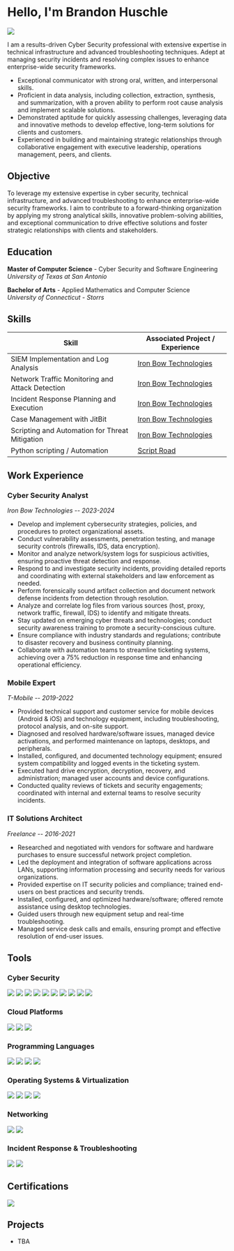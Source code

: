 # Hello, I'm Brandon Huschle
<a href="https://www.linkedin.com/in/brandon-huschle/"><img src="https://img.shields.io/badge/-LinkedIn-0072b1?&style=for-the-badge&logo=linkedin&logoColor=white" /></a>

I am a results-driven Cyber Security professional with extensive expertise in technical infrastructure and advanced troubleshooting techniques. Adept at managing security incidents and resolving complex issues to enhance enterprise-wide security frameworks.
- Exceptional communicator with strong oral, written, and interpersonal skills.
- Proficient in data analysis, including collection, extraction, synthesis, and summarization, with a proven ability to perform root cause analysis and implement scalable solutions.
- Demonstrated aptitude for quickly assessing challenges, leveraging data and innovative methods to develop effective, long-term solutions for clients and customers.
- Experienced in building and maintaining strategic relationships through collaborative engagement with executive leadership, operations management, peers, and clients.

## Objective
To leverage my extensive expertise in cyber security, technical infrastructure, and advanced troubleshooting to enhance enterprise-wide security frameworks. I aim to contribute to a forward-thinking organization by applying my strong analytical skills, innovative problem-solving abilities, and exceptional communication to drive effective solutions and foster strategic relationships with clients and stakeholders.

## Education

**Master of Computer Science** - Cyber Security and Software Engineering  
*University of Texas at San Antonio* 


**Bachelor of Arts** - Applied Mathematics and Computer Science  
*University of Connecticut - Storrs*

## Skills

| Skill                                         | Associated Project / Experience        |
|-----------------------------------------------|----------------------------|
| SIEM Implementation and Log Analysis          | [Iron Bow Technologies](#cyber-security-analyst)|
| Network Traffic Monitoring and Attack Detection | [Iron Bow Technologies](#cyber-security-analyst)|
| Incident Response Planning and Execution      | [Iron Bow Technologies](#cyber-security-analyst)|
| Case Management with JitBit                | [Iron Bow Technologies](#cyber-security-analyst)|
| Scripting and Automation for Threat Mitigation | [Iron Bow Technologies](#cyber-security-analyst)|
| Python scripting / Automation | [Script Road](https://github.com/bhuschle/ScriptRoad) | 

## Work Experience

### Cyber Security Analyst
*Iron Bow Technologies -- 2023-2024*

* Develop and implement cybersecurity strategies, policies, and procedures to protect organizational assets.
* Conduct vulnerability assessments, penetration testing, and manage security controls (firewalls, IDS, data encryption).
* Monitor and analyze network/system logs for suspicious activities, ensuring proactive threat detection and response.
* Respond to and investigate security incidents, providing detailed reports and coordinating with external stakeholders and law
enforcement as needed.
* Perform forensically sound artifact collection and document network defense incidents from detection through resolution.
* Analyze and correlate log files from various sources (host, proxy, network traffic, firewall, IDS) to identify and mitigate threats.
* Stay updated on emerging cyber threats and technologies; conduct security awareness training to promote a security-conscious
culture.
* Ensure compliance with industry standards and regulations; contribute to disaster recovery and business continuity planning.
* Collaborate with automation teams to streamline ticketing systems, achieving over a 75% reduction in response time and
enhancing operational efficiency.

### Mobile Expert
*T-Mobile -- 2019-2022*

* Provided technical support and customer service for mobile devices (Android & iOS) and technology equipment, including
troubleshooting, protocol analysis, and on-site support.
* Diagnosed and resolved hardware/software issues, managed device activations, and performed maintenance on laptops, desktops,
and peripherals.
* Installed, configured, and documented technology equipment; ensured system compatibility and logged events in the ticketing
system.
* Executed hard drive encryption, decryption, recovery, and administration; managed user accounts and device configurations.
* Conducted quality reviews of tickets and security engagements; coordinated with internal and external teams to resolve security
incidents.

### IT Solutions Architect
*Freelance -- 2016-2021*

* Researched and negotiated with vendors for software and hardware purchases to ensure successful network project completion.
* Led the deployment and integration of software applications across LANs, supporting information processing and security needs
for various organizations.
* Provided expertise on IT security policies and compliance; trained end-users on best practices and security trends.
* Installed, configured, and optimized hardware/software; offered remote assistance using desktop technologies.
* Guided users through new equipment setup and real-time troubleshooting.
* Managed service desk calls and emails, ensuring prompt and effective resolution of end-user issues.

## Tools

### Cyber Security
<div> 
  <img src="https://img.shields.io/badge/-ArcSight-FF6F00?&style=for-the-badge&logo=ArcSight&logoColor=white" /> 
  <img src="https://img.shields.io/badge/-AlienVault-003D6C?&style=for-the-badge&logo=AlienVault&logoColor=white" /> 
  <img src="https://img.shields.io/badge/-Cybereason-0052CC?&style=for-the-badge&logo=Cybereason&logoColor=white" /> 
  <img src="https://img.shields.io/badge/-SentinelOne-00B3E6?&style=for-the-badge&logo=SentinelOne&logoColor=white" /> 
  <img src="https://img.shields.io/badge/-Cylance-000000?&style=for-the-badge&logo=Cylance&logoColor=white" /> 
  <img src="https://img.shields.io/badge/-Splunk-000000?&style=for-the-badge&logo=Splunk&logoColor=white" /> 
  <img src="https://img.shields.io/badge/-Sumo_Logic-4F5D75?&style=for-the-badge&logo=Sumo-Logic&logoColor=white" /> 
  <img src="https://img.shields.io/badge/-Snort-7A5A5B?&style=for-the-badge&logo=Snort&logoColor=white" /> 
  <img src="https://img.shields.io/badge/-Burp_Suite-FE7A1D?&style=for-the-badge&logo=Burp-Suite&logoColor=white" /> 
  <img src="https://img.shields.io/badge/-Wireshark-1679A7?&style=for-the-badge&logo=Wireshark&logoColor=white" /> 
</div>

### Cloud Platforms
<div> 
  <img src="https://img.shields.io/badge/-AWS-232F3E?&style=for-the-badge&logo=Amazon-AWS&logoColor=white" /> 
  <img src="https://img.shields.io/badge/-Azure-0078D4?&style=for-the-badge&logo=Microsoft-Azure&logoColor=white" /> 
  <img src="https://img.shields.io/badge/-Google_Cloud-4285F4?&style=for-the-badge&logo=Google-Cloud&logoColor=white" /> 
</div>

### Programming Languages
<div> 
  <img src="https://img.shields.io/badge/-Python-3776AB?&style=for-the-badge&logo=Python&logoColor=white" /> 
  <img src="https://img.shields.io/badge/-Java-007396?&style=for-the-badge&logo=Java&logoColor=white" /> 
  <img src="https://img.shields.io/badge/-C-A8B9CC?&style=for-the-badge&logo=C&logoColor=white" /> 
  <img src="https://img.shields.io/badge/-C%2B%2B-F34B7F?&style=for-the-badge&logo=C%2B%2B&logoColor=white" /> 
</div>

### Operating Systems & Virtualization
<div> 
  <img src="https://img.shields.io/badge/-Linux-FCC624?&style=for-the-badge&logo=Linux&logoColor=black" /> 
  <img src="https://img.shields.io/badge/-Windows-0078D4?&style=for-the-badge&logo=Windows&logoColor=white" /> 
  <img src="https://img.shields.io/badge/-Docker-2496ED?&style=for-the-badge&logo=Docker&logoColor=white" /> 
  <img src="https://img.shields.io/badge/-VMware-607078?&style=for-the-badge&logo=VMware&logoColor=white" /> 
</div>

### Networking
<div> 
  <img src="https://img.shields.io/badge/-LAN-003D6C?&style=for-the-badge&logo=Networking&logoColor=white" /> 
  <img src="https://img.shields.io/badge/-O365-0078D4?&style=for-the-badge&logo=Microsoft-Office&logoColor=white" /> 
</div>

### Incident Response & Troubleshooting
<div> 
  <img src="https://img.shields.io/badge/-JitBit-8C8C8C?&style=for-the-badge&logo=JitBit&logoColor=white" /> 
  <img src="https://img.shields.io/badge/-Advanced_Threat_Detection-FF6F00?&style=for-the-badge&logo=Security&logoColor=white" /> 
</div>

## Certifications
<div>
<img src="https://img.shields.io/badge/-Security%2B-FF0000?&style=for-the-badge&logo=CompTIA&logoColor=white" />
</div>

## Projects
- TBA
